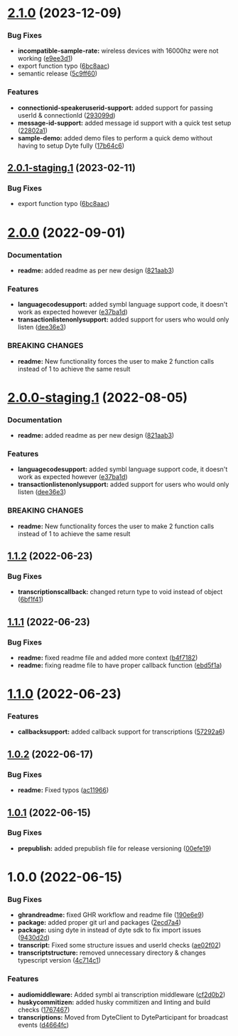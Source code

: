 # [2.1.0](https://github.com/dyte-in/symbl-transcription/compare/v2.0.0...v2.1.0) (2023-12-09)


### Bug Fixes

* **incompatible-sample-rate:** wireless devices with 16000hz were not working ([e9ee3d1](https://github.com/dyte-in/symbl-transcription/commit/e9ee3d180df4b254b1639227d872793e9ec3b27b))
* export function typo ([6bc8aac](https://github.com/dyte-in/symbl-transcription/commit/6bc8aacb8115a6c61ffc1ddca740ed602abc0abe))
* semantic release ([5c9ff60](https://github.com/dyte-in/symbl-transcription/commit/5c9ff60353aeb363b5671c728da147b339197d19))


### Features

* **connectionid-speakeruserid-support:** added support for passing userId & connectionId ([293099d](https://github.com/dyte-in/symbl-transcription/commit/293099df03cb1be995f0d492d483947ad7bdebba))
* **message-id-support:** added message id support with a quick test setup ([22802a1](https://github.com/dyte-in/symbl-transcription/commit/22802a1fb0b5c4c53f89e80c0d2f2372b753b18f))
* **sample-demo:** added demo files to perform a quick demo without having to setup Dyte fully ([17b64c6](https://github.com/dyte-in/symbl-transcription/commit/17b64c6d4ee8e7eb79c6142afd313241cb55bd70))

## [2.0.1-staging.1](https://github.com/dyte-in/symbl-transcription/compare/v2.0.0...v2.0.1-staging.1) (2023-02-11)


### Bug Fixes

* export function typo ([6bc8aac](https://github.com/dyte-in/symbl-transcription/commit/6bc8aacb8115a6c61ffc1ddca740ed602abc0abe))

# [2.0.0](https://github.com/dyte-in/symbl-transcription/compare/v1.1.2...v2.0.0) (2022-09-01)


### Documentation

* **readme:** added readme as per new design ([821aab3](https://github.com/dyte-in/symbl-transcription/commit/821aab305db149ef3a0eddd71950fd6ec3e5f261))


### Features

* **languagecodesupport:** added symbl language support code, it doesn't work as expected however ([e37ba1d](https://github.com/dyte-in/symbl-transcription/commit/e37ba1d343e0e78d01cdc22e34c486c64d01f368))
* **transactionlistenonlysupport:** added support for users who would only listen ([dee36e3](https://github.com/dyte-in/symbl-transcription/commit/dee36e3671d238b991fdd88440409f02ebcf5f45))


### BREAKING CHANGES

* **readme:** New functionality forces the user to make 2 function calls instead of 1 to achieve
the same result

# [2.0.0-staging.1](https://github.com/dyte-in/symbl-transcription/compare/v1.1.2...v2.0.0-staging.1) (2022-08-05)


### Documentation

* **readme:** added readme as per new design ([821aab3](https://github.com/dyte-in/symbl-transcription/commit/821aab305db149ef3a0eddd71950fd6ec3e5f261))


### Features

* **languagecodesupport:** added symbl language support code, it doesn't work as expected however ([e37ba1d](https://github.com/dyte-in/symbl-transcription/commit/e37ba1d343e0e78d01cdc22e34c486c64d01f368))
* **transactionlistenonlysupport:** added support for users who would only listen ([dee36e3](https://github.com/dyte-in/symbl-transcription/commit/dee36e3671d238b991fdd88440409f02ebcf5f45))


### BREAKING CHANGES

* **readme:** New functionality forces the user to make 2 function calls instead of 1 to achieve
the same result

## [1.1.2](https://github.com/dyte-in/symbl-transcription/compare/v1.1.1...v1.1.2) (2022-06-23)


### Bug Fixes

* **transcriptionscallback:** changed return type to void instead of object ([6bf1f41](https://github.com/dyte-in/symbl-transcription/commit/6bf1f418a50a1122c497f666fd69d94c88951174))

## [1.1.1](https://github.com/dyte-in/symbl-transcription/compare/v1.1.0...v1.1.1) (2022-06-23)


### Bug Fixes

* **readme:** fixed readme file and added more context ([b4f7182](https://github.com/dyte-in/symbl-transcription/commit/b4f7182e7096400a1c6e5d686b4534f82602050c))
* **readme:** fixing readme file to have proper callback function ([ebd5f1a](https://github.com/dyte-in/symbl-transcription/commit/ebd5f1a3ba78c15ba5c0b29bb64a99378ef03e44))

# [1.1.0](https://github.com/dyte-in/symbl-transcription/compare/v1.0.2...v1.1.0) (2022-06-23)


### Features

* **callbacksupport:** added callback support for transcriptions ([57292a6](https://github.com/dyte-in/symbl-transcription/commit/57292a6f9a906c233ded4af59aa58f8929e03ef0))

## [1.0.2](https://github.com/dyte-in/symbl-transcription/compare/v1.0.1...v1.0.2) (2022-06-17)


### Bug Fixes

* **readme:** Fixed typos ([ac11966](https://github.com/dyte-in/symbl-transcription/commit/ac1196677fc45fa6b27c0b5253702a05a6bb8804))

## [1.0.1](https://github.com/dyte-in/symbl-transcription/compare/v1.0.0...v1.0.1) (2022-06-15)


### Bug Fixes

* **prepublish:** added prepublish file for release versioning ([00efe19](https://github.com/dyte-in/symbl-transcription/commit/00efe197901f138fb98e1054d397c744cd467eec))

# 1.0.0 (2022-06-15)


### Bug Fixes

* **ghrandreadme:** fixed GHR workflow and readme file ([190e6e9](https://github.com/dyte-in/symbl-transcription/commit/190e6e96d8449d35c495b483a9a0445c272ba506))
* **package:** added proper git url and packages ([2ecd7a4](https://github.com/dyte-in/symbl-transcription/commit/2ecd7a43bfec855a6cf90ab948f4d265ca9ff468))
* **package:** using dyte in instead of dyte sdk to fix import issues ([9430d2d](https://github.com/dyte-in/symbl-transcription/commit/9430d2d768813c9ef681448f93ca27e461ad02dc))
* **transcript:** Fixed some structure issues and userId checks ([ae02f02](https://github.com/dyte-in/symbl-transcription/commit/ae02f02ea5461bdc3d27d28aa47a03ccb8fd4cc4))
* **transcriptstructure:** removed unnecessary directory & changes typescript version ([4c714c1](https://github.com/dyte-in/symbl-transcription/commit/4c714c1292939617c0da5421cc6fefae30aa4113))


### Features

* **audiomiddleware:** Added symbl ai transcription middleware ([cf2d0b2](https://github.com/dyte-in/symbl-transcription/commit/cf2d0b20f1b48fcee57b1c3f0fa7ce5ee07d74ec))
* **huskycommitizen:** added husky commitizen and linting and build checks ([1767467](https://github.com/dyte-in/symbl-transcription/commit/176746758845bd4351ab2aec4dfb308beb60ee8d))
* **transcriptions:** Moved from DyteClient to DyteParticipant for broadcast events ([d4664fc](https://github.com/dyte-in/symbl-transcription/commit/d4664fcf4a8fc1c5b7c386ced2dc4fb7879afccf))
